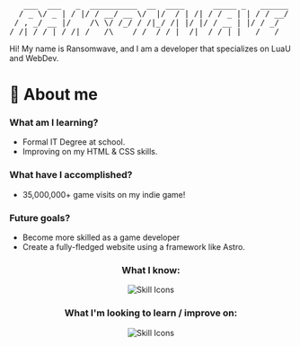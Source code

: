 <pre>
   ___  ___   _  __________  __  ____      _____ _   ______
  / _ \/ _ | / |/ / __/ __ \/  |/  / | /| / / _ | | / / __/
 / , _/ __ |/    /\ \/ /_/ / /|_/ /| |/ |/ / __ | |/ / _/  
/_/|_/_/ |_/_/|_/___/\____/_/  /_/ |__/|__/_/ |_|___/___/  
</pre>

Hi!
My name is Ransomwave, and I am a developer that specializes on LuaU and WebDev.

# 📂 About me
### What am I learning?
- Formal IT Degree at school.
- Improving on my HTML & CSS skills.
### What have I accomplished?
- 35,000,000+ game visits on my indie game!
### Future goals?
- Become more skilled as a game developer
- Create a fully-fledged website using a framework like Astro.

<h3 align="center">What I know:</h3>
<p align="center"><img src="https://skillicons.dev/icons?i=robloxstudio,lua,html,css,discordbots,photoshop&theme=dark&perline=15" alt="Skill Icons" /></p>

<h3 align="center">What I'm looking to learn / improve on:</h3>
<p align="center"><img align="center" src="https://skillicons.dev/icons?i=python,godot,linux,javascript,astro,blender&theme=dark&perline=15" alt="Skill Icons" /></p>
